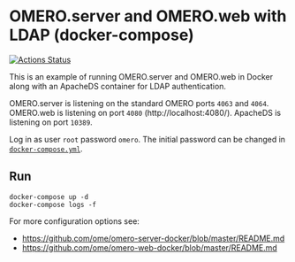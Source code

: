 # OMERO.server and OMERO.web with LDAP (docker-compose)

[![Actions Status](https://github.com/ome/docker-example-omero-ldap/workflows/Build/badge.svg)](https://github.com/ome/docker-example-omero-ldap/actions)

This is an example of running OMERO.server and OMERO.web in Docker
along with an ApacheDS container for LDAP authentication.

OMERO.server is listening on the standard OMERO ports `4063` and `4064`.
OMERO.web is listening on port `4080` (http://localhost:4080/).
ApacheDS is listening on port `10389`.

Log in as user `root` password `omero`.
The initial password can be changed in [`docker-compose.yml`](docker-compose.yml).

## Run

    docker-compose up -d
    docker-compose logs -f

For more configuration options see:
- https://github.com/ome/omero-server-docker/blob/master/README.md
- https://github.com/ome/omero-web-docker/blob/master/README.md
